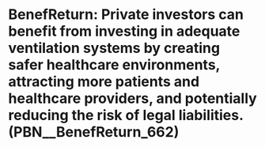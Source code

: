 # BenefReturn: __Private investors can benefit from investing in adequate ventilation systems by creating safer healthcare environments, attracting more patients and healthcare providers, and potentially reducing the risk of legal liabilities.__ (PBN__BenefReturn_662)

